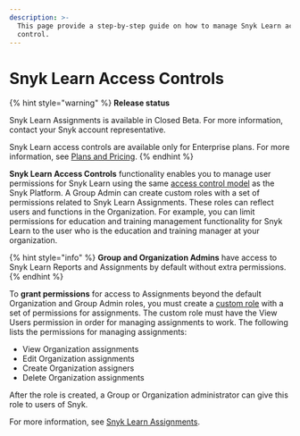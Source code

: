 ```yaml
---
description: >-
  This page provide a step-by-step guide on how to manage Snyk Learn access
  control.
---
```


# Snyk Learn Access Controls

{% hint style="warning" %}
**Release status**

Snyk Learn Assignments is available in Closed Beta. For more information, contact your Snyk account representative.

Snyk Learn access controls are available only for Enterprise plans. For more information, see [Plans and Pricing](https://snyk.io/plans).
{% endhint %}

**Snyk Learn Access Controls** functionality enables you to manage user permissions for Snyk Learn using the same [access control model](../../snyk-admin/manage-permissions-and-roles/user-role-management.md) as the Snyk Platform. A Group Admin can create custom roles with a set of permissions related to Snyk Learn Assignments. These roles can reflect users and functions in the Organization. For example, you can limit permissions for education and training management functionality for Snyk Learn to the user who is the education and training manager at your organization.

{% hint style="info" %}
**Group and Organization Admins** have access to Snyk Learn Reports and Assignments by default without extra permissions.
{% endhint %}

To **grant permissions** for access to Assignments beyond the default Organization and Group Admin roles, you must create a [custom role](../../snyk-admin/manage-permissions-and-roles/custom-role-templates/snyk-learn-learning-admin.md) with a set of permissions for assignments. The custom role must have the View Users permission in order for managing assignments to work. The following lists the permissions for managing assignments:

* View Organization assignments
* Edit Organization assignments
* Create Organization assigners
* Delete Organization assignments

After the role is created, a Group or Organization administrator can give this role to users of Snyk.&#x20;

For more information, see [Snyk Learn Assignments](snyk-learn-reports-and-assignments.md).

